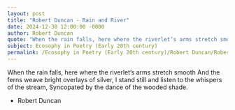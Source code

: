```yaml
---
layout: post
title: "Robert Duncan - Rain and River"
date: 2024-12-30 12:00:00 -0000
author: Robert Duncan
quote: "When the rain falls, here where the riverlet’s arms stretch smooth"
subject: Ecosophy in Poetry (Early 20th century)
permalink: /Ecosophy in Poetry (Early 20th century)/Robert Duncan/Robert Duncan - Rain and River
---
```


When the rain falls, here where the riverlet’s arms stretch smooth
And the ferns weave bright overlays of silver,
I stand still and listen to the whispers of the stream,
Syncopated by the dance of the wooded shade.

- Robert Duncan
